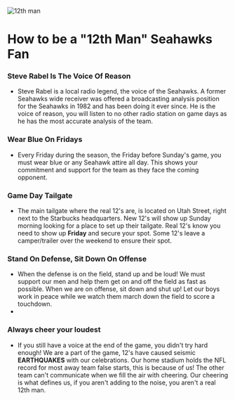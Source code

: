 
![12th man](https://static.clubs.nfl.com/image/private/f_auto/seahawks/vpiotbwbigvkiptgtmlj)

# How to be a "12th Man" Seahawks Fan


### Steve Rabel Is The Voice Of Reason
- Steve Rabel is a local radio legend, the voice of the Seahawks. A former Seahawks wide receiver was offered a broadcasting analysis position for the Seahawks in 1982 and has been doing it ever since. He is the voice of reason, you will listen to no other radio station on game days as he has the most accurate analysis of the team.  

### Wear Blue On Fridays 
- Every Friday during the season, the Friday before Sunday's game, you must wear blue or any Seahawk attire all day. This shows your commitment and support for the team as they face the coming opponent.

### Game Day Tailgate
- The main tailgate where the real 12's are, is located on Utah Street, right next to the Starbucks headquarters. New 12's will show up Sunday morning looking for a place to set up their tailgate. Real 12's know you need to show up **Friday** and secure your spot. Some 12's leave a camper/trailer over the weekend to ensure their spot. 

### Stand On Defense, Sit Down On Offense 
- When the defense is on the field, stand up and be loud! We must support our men and help them get on and off the field as fast as possible. When we are on offense, sit down and shut up! Let our boys work in peace while we watch them march down the field to score a touchdown. 
- 
### Always cheer your loudest
- If you still have a voice at the end of the game, you didn't try hard enough! We are a part of the game, 12's have caused seismic **EARTHQUAKES** with our celebrations.  Our home stadium holds the NFL record for most away team false starts, this is because of us! The other team can't communicate when we fill the air with cheering. Our cheering is what defines us,  if you aren't adding to the noise, you aren't a real 12th man. 
